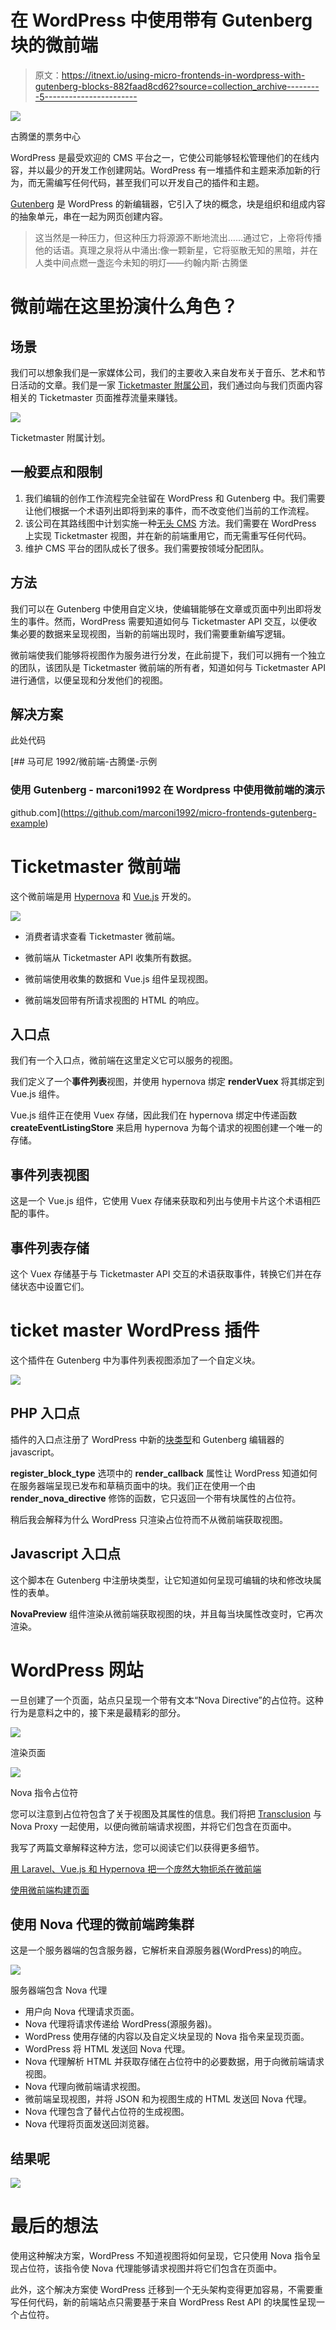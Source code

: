 # 在 WordPress 中使用带有 Gutenberg 块的微前端

> 原文：<https://itnext.io/using-micro-frontends-in-wordpress-with-gutenberg-blocks-882faad8cd62?source=collection_archive---------5----------------------->

![](img/243534e61c317868fd215573893d61e5.png)

古腾堡的票务中心

WordPress 是最受欢迎的 CMS 平台之一，它使公司能够轻松管理他们的在线内容，并以最少的开发工作创建网站。WordPress 有一堆插件和主题来添加新的行为，而无需编写任何代码，甚至我们可以开发自己的插件和主题。

[Gutenberg](https://wordpress.org/gutenberg/) 是 WordPress 的新编辑器，它引入了块的概念，块是组织和组成内容的抽象单元，串在一起为网页创建内容。

> 这当然是一种压力，但这种压力将源源不断地流出……通过它，上帝将传播他的话语。真理之泉将从中涌出:像一颗新星，它将驱散无知的黑暗，并在人类中间点燃一盏迄今未知的明灯——约翰内斯·古腾堡

# 微前端在这里扮演什么角色？

## 场景

我们可以想象我们是一家媒体公司，我们的主要收入来自发布关于音乐、艺术和节日活动的文章。我们是一家 [Ticketmaster 附属公司](https://www.ticketmaster.se/feature/affiliate/?language=en-us)，我们通过向与我们页面内容相关的 Ticketmaster 页面推荐流量来赚钱。

![](img/155cd50b51cf1765edff182e36ddb50b.png)

Ticketmaster 附属计划。

## 一般要点和限制

1.  我们编辑的创作工作流程完全驻留在 WordPress 和 Gutenberg 中。我们需要让他们根据一个术语列出即将到来的事件，而不改变他们当前的工作流程。
2.  该公司在其路线图中计划实施一种[无头 CMS](https://medium.com/tech-tajawal/why-headless-cms-is-becoming-so-popular-57d262b1e096) 方法。我们需要在 WordPress 上实现 Ticketmaster 视图，并在新的前端重用它，而无需重写任何代码。
3.  维护 CMS 平台的团队成长了很多。我们需要按领域分配团队。

## 方法

我们可以在 Gutenberg 中使用自定义块，使编辑能够在文章或页面中列出即将发生的事件。然而，WordPress 需要知道如何与 Ticketmaster API 交互，以便收集必要的数据来呈现视图，当新的前端出现时，我们需要重新编写逻辑。

微前端使我们能够将视图作为服务进行分发，在此前提下，我们可以拥有一个独立的团队，该团队是 Ticketmaster 微前端的所有者，知道如何与 Ticketmaster API 进行通信，以便呈现和分发他们的视图。

## 解决方案

此处代码

[](https://github.com/marconi1992/micro-frontends-gutenberg-example) [## 马可尼 1992/微前端-古腾堡-示例

### 使用 Gutenberg - marconi1992 在 Wordpress 中使用微前端的演示

github.com](https://github.com/marconi1992/micro-frontends-gutenberg-example) 

# Ticketmaster 微前端

这个微前端是用 [Hypernova](https://github.com/marconi1992/hypernova) 和 [Vue.js](https://vuejs.org/) 开发的。

![](img/c0c4c51cb635bebc674faeb8da01ba46.png)

*   消费者请求查看 Ticketmaster 微前端。

*   微前端从 Ticketmaster API 收集所有数据。
*   微前端使用收集的数据和 Vue.js 组件呈现视图。
*   微前端发回带有所请求视图的 HTML 的响应。

## 入口点

我们有一个入口点，微前端在这里定义它可以服务的视图。

我们定义了一个**事件列表**视图，并使用 hypernova 绑定 **renderVuex** 将其绑定到 Vue.js 组件。

Vue.js 组件正在使用 Vuex 存储，因此我们在 hypernova 绑定中传递函数 **createEventListingStore** 来启用 hypernova 为每个请求的视图创建一个唯一的存储。

## 事件列表视图

这是一个 Vue.js 组件，它使用 Vuex 存储来获取和列出与使用卡片这个术语相匹配的事件。

## 事件列表存储

这个 Vuex 存储基于与 Ticketmaster API 交互的术语获取事件，转换它们并在存储状态中设置它们。

# **ticket master WordPress 插件**

这个插件在 Gutenberg 中为事件列表视图添加了一个自定义块。

![](img/937c77c32ff979ce06f600e0b20bc110.png)

## PHP 入口点

插件的入口点注册了 WordPress 中新的[块类型](https://developer.wordpress.org/block-editor/tutorials/block-tutorial/writing-your-first-block-type/)和 Gutenberg 编辑器的 javascript。

**register_block_type** 选项中的 **render_callback** 属性让 WordPress 知道如何在服务器端呈现已发布和草稿页面中的块。我们正在使用一个由 **render_nova_directive** 修饰的函数，它只返回一个带有块属性的占位符。

稍后我会解释为什么 WordPress 只渲染占位符而不从微前端获取视图。

## Javascript 入口点

这个脚本在 Gutenberg 中注册块类型，让它知道如何呈现可编辑的块和修改块属性的表单。

**NovaPreview** 组件渲染从微前端获取视图的块，并且每当块属性改变时，它再次渲染。

# WordPress 网站

一旦创建了一个页面，站点只呈现一个带有文本“Nova Directive”的占位符。这种行为是意料之中的，接下来是最精彩的部分。

![](img/9e51a2804c621ce5fa43ff15fd776d69.png)

渲染页面

![](img/c4fc994f4c44eab61bc9c0e7c19524c8.png)

Nova 指令占位符

您可以注意到占位符包含了关于视图及其属性的信息。我们将把 [Transclusion](https://www.infoq.com/news/2018/08/experiences-micro-frontends) 与 Nova Proxy 一起使用，以便向微前端请求视图，并将它们包含在页面中。

我写了两篇文章解释这种方法，您可以阅读它们以获得更多细节。

[用 Laravel、Vue.js 和 Hypernova 把一个庞然大物扼杀在微前端](https://medium.com/js-dojo/strangling-a-monolith-to-micro-frontends-decoupling-presentation-layer-18a33ddf591b)

[使用微前端构建页面](https://medium.com/js-dojo/page-building-using-micro-frontends-c13c157958c8)

## 使用 Nova 代理的微前端跨集群

这是一个服务器端的包含服务器，它解析来自源服务器(WordPress)的响应。

![](img/0cf4672f8b114f20e061863f16d421fc.png)

服务器端包含 Nova 代理

*   用户向 Nova 代理请求页面。
*   Nova 代理将请求传递给 WordPress(源服务器)。
*   WordPress 使用存储的内容以及自定义块呈现的 Nova 指令来呈现页面。
*   WordPress 将 HTML 发送回 Nova 代理。
*   Nova 代理解析 HTML 并获取存储在占位符中的必要数据，用于向微前端请求视图。
*   Nova 代理向微前端请求视图。
*   微前端呈现视图，并将 JSON 和为视图生成的 HTML 发送回 Nova 代理。
*   Nova 代理包含了替代占位符的生成视图。
*   Nova 代理将页面发送回浏览器。

## 结果呢

![](img/88ca9affba8d7cc4180b46fdf10b58ad.png)

# 最后的想法

使用这种解决方案，WordPress 不知道视图将如何呈现，它只使用 Nova 指令呈现占位符，该指令使 Nova 代理能够请求视图并将它们包含在页面中。

此外，这个解决方案使 WordPress 迁移到一个无头架构变得更加容易，不需要重写任何代码，新的前端站点只需要基于来自 WordPress Rest API 的块属性呈现一个占位符。